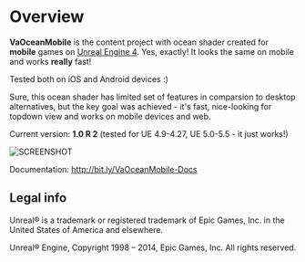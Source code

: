 Overview
========

**VaOceanMobile** is the content project with ocean shader created for **mobile** games on [Unreal Engine 4](https://www.unrealengine.com/). Yes, exactly! It looks the same on mobile and works **really** fast!

Tested both on iOS and Android devices :)

Sure, this ocean shader has limited set of features in comparsion to desktop alternatives, but the key goal was achieved - it's fast, nice-looking for topdown view and works on mobile devices and web.

Current version: **1.0 R 2** (tested for UE 4.9-4.27, UE 5.0-5.5 - it just works!)

![SCREENSHOT](SCREENSHOT.jpg)

Documentation: http://bit.ly/VaOceanMobile-Docs


Legal info
----------

Unreal® is a trademark or registered trademark of Epic Games, Inc. in the United States of America and elsewhere.

Unreal® Engine, Copyright 1998 – 2014, Epic Games, Inc. All rights reserved.

